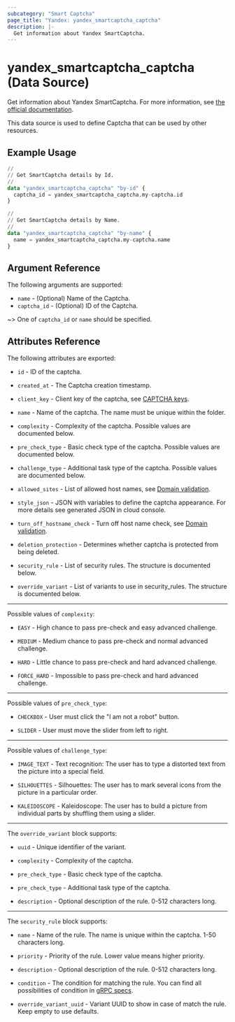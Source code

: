```yaml
---
subcategory: "Smart Captcha"
page_title: "Yandex: yandex_smartcaptcha_captcha"
description: |-
  Get information about Yandex SmartCaptcha.
---
```


# yandex_smartcaptcha_captcha (Data Source)

Get information about Yandex SmartCaptcha. For more information, see [the official documentation](https://yandex.cloud/docs/smartcaptcha/).

This data source is used to define Captcha that can be used by other resources.

## Example Usage

```terraform
//
// Get SmartCaptcha details by Id.
//
data "yandex_smartcaptcha_captcha" "by-id" {
  captcha_id = yandex_smartcaptcha_captcha.my-captcha.id
}
```

```terraform
//
// Get SmartCaptcha details by Name.
//
data "yandex_smartcaptcha_captcha" "by-name" {
  name = yandex_smartcaptcha_captcha.my-captcha.name
}
```


## Argument Reference

The following arguments are supported:

* `name` - (Optional) Name of the Captcha.
* `captcha_id` - (Optional) ID of the Captcha.

~> One of `captcha_id` or `name` should be specified.

## Attributes Reference

The following attributes are exported:

* `id` - ID of the captcha.

* `created_at` - The Captcha creation timestamp.

* `client_key` - Client key of the captcha, see [CAPTCHA keys](https://yandex.cloud/docs/smartcaptcha/concepts/keys).

* `name` - Name of the captcha. The name must be unique within the folder.

* `complexity` - Complexity of the captcha. Possible values are documented below.

* `pre_check_type` - Basic check type of the captcha. Possible values are documented below.

* `challenge_type` - Additional task type of the captcha. Possible values are documented below.

* `allowed_sites` - List of allowed host names, see [Domain validation](https://yandex.cloud/docs/smartcaptcha/concepts/domain-validation).

* `style_json` - JSON with variables to define the captcha appearance. For more details see generated JSON in cloud console.

* `turn_off_hostname_check` - Turn off host name check, see [Domain validation](https://yandex.cloud/docs/smartcaptcha/concepts/domain-validation).

* `deletion_protection` - Determines whether captcha is protected from being deleted.

* `security_rule` - List of security rules. The structure is documented below.

* `override_variant` - List of variants to use in security_rules. The structure is documented below.

---

Possible values of `complexity`:

* `EASY` - High chance to pass pre-check and easy advanced challenge.

* `MEDIUM` - Medium chance to pass pre-check and normal advanced challenge.

* `HARD` - Little chance to pass pre-check and hard advanced challenge.

* `FORCE_HARD` - Impossible to pass pre-check and hard advanced challenge.

---

Possible values of `pre_check_type`:

* `CHECKBOX` - User must click the "I am not a robot" button.

* `SLIDER` - User must move the slider from left to right.

---

Possible values of `challenge_type`:

* `IMAGE_TEXT` - Text recognition: The user has to type a distorted text from the picture into a special field.

* `SILHOUETTES` - Silhouettes: The user has to mark several icons from the picture in a particular order.

* `KALEIDOSCOPE` - Kaleidoscope: The user has to build a picture from individual parts by shuffling them using a slider.

---

The `override_variant` block supports:

* `uuid` - Unique identifier of the variant.

* `complexity` - Complexity of the captcha.

* `pre_check_type` - Basic check type of the captcha.

* `pre_check_type` - Additional task type of the captcha.

* `description` - Optional description of the rule. 0-512 characters long.

---

The `security_rule` block supports:

* `name` - Name of the rule. The name is unique within the captcha. 1-50 characters long.

* `priority` - Priority of the rule. Lower value means higher priority.

* `description` - Optional description of the rule. 0-512 characters long.

* `condition` - The condition for matching the rule. You can find all possibilities of condition in [gRPC specs](https://github.com/yandex-cloud/cloudapi/blob/master/yandex/cloud/smartcaptcha/v1/captcha.proto).  

* `override_variant_uuid` - Variant UUID to show in case of match the rule. Keep empty to use defaults.
